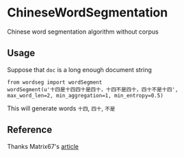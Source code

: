 # ChineseWordSegmentation
Chinese word segmentation algorithm without corpus

## Usage
Suppose that `doc` is a long enough document string

```
from wordseg import wordSegment
wordSegment(u'十四是十四四十是四十，十四不是四十，四十不是十四', max_word_len=2, min_aggregation=1, min_entropy=0.5)
```

This will generate words `十四`, `四十`, `不是`

## Reference

Thanks Matrix67's [article](http://www.matrix67.com/blog/archives/5044)